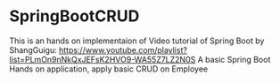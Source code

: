 # SpringBootCRUD
This is an hands on implementaion of Video tutorial of Spring Boot by ShangGuigu: https://www.youtube.com/playlist?list=PLmOn9nNkQxJEFsK2HVO9-WA55Z7LZ2N0S
A basic Spring Boot Hands on application, apply basic CRUD on Employee

